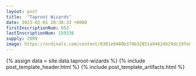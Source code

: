 ```yaml
---
layout: post
title:  "Taproot Wizards"
date: 2023-02-01 20:38:33 +0000
firstInscriptionNum: 652
lastInscriptionNum: 150336
supply: 2099
image: https://ordinals.com/content/0301e0480b374b32851a9462db29dc19fe830a7f7d7a88b81612b9d42099c0aei0
---
```

{% assign data = site.data.taproot-wizards %}
{% include post_template_header.html %}
{% include post_template_artifacts.html %}